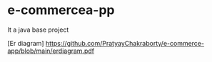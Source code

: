 # e-commercea-pp
It a java base project
<!-- <img src="https://github.com/PratyayChakraborty/e-commerce-app/blob/main/erdiagram.pdf"> -->
[Er diagram]<embed> https://github.com/PratyayChakraborty/e-commerce-app/blob/main/erdiagram.pdf </embed>
